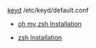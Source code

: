 [keyd](https://github.com/rvaiya/keyd) /etc/keyd/default.conf

- [oh my zsh Installation](https://github.com/ohmyzsh/ohmyzsh/wiki)

- [zsh Installation](https://github.com/ohmyzsh/ohmyzsh/wiki/Installing-ZSH)
